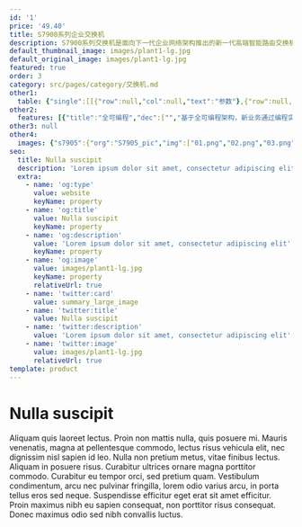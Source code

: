 ```yaml
---
id: '1'
price: '49.40'
title: S7900系列企业交换机
description: S7900系列交换机是面向下一代企业网络架构推出的新一代高端智能路由交换机。该产品基于在提供稳定、可靠、安全的高性能L2~L4层交换服务基础上，进一步提供MPLS VPN、业务流分析、完善的QoS策略、可控组播、资源负载均衡、一体化安全等智能业务，同时具备超强扩展性和可靠性。
default_thumbnail_image: images/plant1-lg.jpg
default_original_image: images/plant1-lg.jpg
featured: true
order: 3
category: src/pages/category/交换机.md
other1: 
  table: {"single":[[{"row":null,"col":null,"text":"参数"},{"row":null,"col":null,"text":"S7905"},{"row":null,"col":null,"text":"S7908"}],[{"row":null,"col":null,"text":"交换容量"},{"row":null,"col":null,"text":"19.2/48Tbps"},{"row":null,"col":null,"text":"19.84/86.4Tbps"}],[{"row":null,"col":null,"text":"包转发率"},{"row":null,"col":null,"text":"1440/16560Mpps"},{"row":null,"col":null,"text":"2880/26400Mpps"}],[{"row":null,"col":null,"text":"业务槽位"},{"row":null,"col":null,"text":"3"},{"row":null,"col":null,"text":"6"}],[{"row":null,"col":null,"text":"冗余设计"},{"row":null,"col":"2","text":"主控、电源、监控板、风扇框（前后及左后风道）"}],[{"row":null,"col":null,"text":"无线管理"},{"row":null,"col":"2","text":"支持随板AC，有线无线深度融合\n支持AP接入控制、AP域管理和AP配置模板管理\n支持射频模板管理、统一静态配置和集中动态管理\n支持WLAN基本业务、QoS、安全和用户管理"}],[{"row":null,"col":null,"text":"用户管理"},{"row":null,"col":"2","text":"支持有线无线统一用户管理\n支持802.1X、MAC、Portal认证方式\n支持基于流量、时长和DAA（按照目的地址）计费方式\n支持分组分域分时授权方式"}],[{"row":null,"col":null,"text":"iPCA质量感知"},{"row":null,"col":"2","text":"支持直接对业务报文标记以获得丢包数量和丢包率统计数据，实时统计，零开销\n支持二三层网络网络级和设备级丢包数量和丢包率统计"}],[{"row":null,"col":null,"text":"SVF2.0简化运维"},{"row":null,"col":"2","text":"支持将256个Client节点（接入交换机）、最大支持4K个AP虚拟为一台设备管理\n支持2层AS架构\n支持与第三方厂商混合组网管理"}],[{"row":null,"col":null,"text":"路由特性"},{"row":null,"col":"2","text":"支持IPV4静态路由、RIP、OSPF、IS-IS、BGP4等\n支持IPv6静态路由、RIPng、OSPFv3、IS-ISv6、BGP4+\n支持IPv4/IPv6等价路由、策略路由、路由策略\n支持IPv4和IPv6双协议栈\n支持IPv4向IPv6的过渡技术，包括：IPv6手工隧道、6to4隧道、ISATAP隧道、GRE隧道"}],[{"row":null,"col":null,"text":"互通性"},{"row":null,"col":"2","text":"VBST基于VLAN生成树协议（和PVST/PVST+/RPVST互通）\nLNP链路类型协商协议（和DTP相似功能）\nVCMP VLAN集中管理协议（和VTP相似功能）\n\n详细的互联互通认证与报告，请访问这里 。"}]]}
other2:
  features: [{"title":"全可编程","dec":["","基于全可编程架构，新业务通过编程实现，快速灵活，6个月即可上线",""]},{"title":"有线无线融合","dec":["","支持随板AC，最大可管理4K AP；整机无线转发性能可达T-bit级。支持SVF超级虚拟交换网， 将“核心/汇聚+接入交换机+AP”网络架构虚拟化为一台设备进行管理，极简网络运维",""]},{"title":"SVF极简网络运维","dec":["","SVF（超级虚拟交换网）将园区“核心/汇聚+接入交换机+AP”的网络架构，虚拟化为一台网元，并可作为parent角色，对整网进行网络管理，极简网络运维",""]}]
other3: null
other4:
  images: {"s7905":{"org":"S7905_pic","img":["01.png","02.png","03.png","04.png","08.png"]}}
seo:
  title: Nulla suscipit
  description: 'Lorem ipsum dolor sit amet, consectetur adipiscing elit'
  extra:
    - name: 'og:type'
      value: website
      keyName: property
    - name: 'og:title'
      value: Nulla suscipit
      keyName: property
    - name: 'og:description'
      value: 'Lorem ipsum dolor sit amet, consectetur adipiscing elit'
      keyName: property
    - name: 'og:image'
      value: images/plant1-lg.jpg
      keyName: property
      relativeUrl: true
    - name: 'twitter:card'
      value: summary_large_image
    - name: 'twitter:title'
      value: Nulla suscipit
    - name: 'twitter:description'
      value: 'Lorem ipsum dolor sit amet, consectetur adipiscing elit'
    - name: 'twitter:image'
      value: images/plant1-lg.jpg
      relativeUrl: true
template: product
---
```


# Nulla suscipit

Aliquam quis laoreet lectus. Proin non mattis nulla, quis posuere mi. Mauris venenatis, magna at pellentesque commodo, lectus risus vehicula elit, nec dignissim nisl sapien id leo. Nulla non pretium metus, vitae finibus lectus. Aliquam in posuere risus. Curabitur ultrices ornare magna porttitor commodo. Curabitur eu tempor orci, sed pretium quam. Vestibulum condimentum, arcu nec pulvinar fringilla, lorem odio varius arcu, in porta tellus eros sed neque. Suspendisse efficitur eget erat sit amet efficitur. Proin maximus nibh eu sapien consequat, non porttitor risus consequat. Donec maximus odio sed nibh convallis luctus.